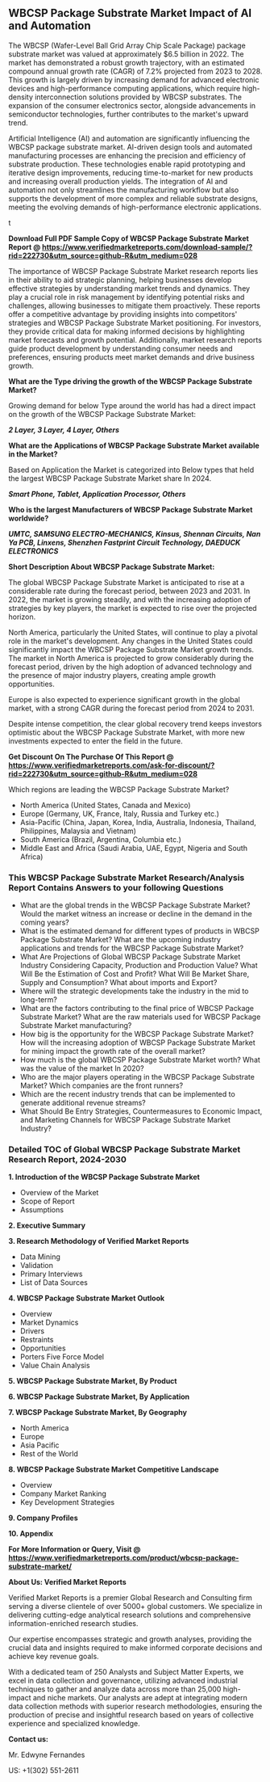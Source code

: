 <h2>WBCSP Package Substrate Market Impact of AI and Automation</h2><p>The WBCSP (Wafer-Level Ball Grid Array Chip Scale Package) package substrate market was valued at approximately $6.5 billion in 2022. The market has demonstrated a robust growth trajectory, with an estimated compound annual growth rate (CAGR) of 7.2% projected from 2023 to 2028. This growth is largely driven by increasing demand for advanced electronic devices and high-performance computing applications, which require high-density interconnection solutions provided by WBCSP substrates. The expansion of the consumer electronics sector, alongside advancements in semiconductor technologies, further contributes to the market's upward trend.</p><p>Artificial Intelligence (AI) and automation are significantly influencing the WBCSP package substrate market. AI-driven design tools and automated manufacturing processes are enhancing the precision and efficiency of substrate production. These technologies enable rapid prototyping and iterative design improvements, reducing time-to-market for new products and increasing overall production yields. The integration of AI and automation not only streamlines the manufacturing workflow but also supports the development of more complex and reliable substrate designs, meeting the evolving demands of high-performance electronic applications.</p>t</p><p id="" class=""><strong>Download Full PDF Sample Copy of WBCSP Package Substrate Market Report @ <a href="https://www.verifiedmarketreports.com/download-sample/?rid=222730&utm_source=github-R&utm_medium=028" target="_blank">https://www.verifiedmarketreports.com/download-sample/?rid=222730&utm_source=github-R&utm_medium=028</a></strong></p><p>The importance of&nbsp;WBCSP Package Substrate Market research reports lies in their ability to aid strategic planning, helping businesses develop effective strategies by understanding market trends and dynamics. They play a crucial role in risk management by identifying potential risks and challenges, allowing businesses to mitigate them proactively. These reports offer a competitive advantage by providing insights into competitors' strategies and WBCSP Package Substrate Market positioning. For investors, they provide critical data for making informed decisions by highlighting market forecasts and growth potential. Additionally, market research reports guide product development by understanding consumer needs and preferences, ensuring products meet market demands and drive business growth.</p><p><strong>What are the&nbsp;Type driving the growth of the WBCSP Package Substrate Market?</strong></p><p id="" class="">Growing demand for below Type around the world has had a direct impact on the growth of the WBCSP Package Substrate Market:</p><em><strong>2 Layer, 3 Layer, 4 Layer, Others</strong></em></p><strong>What are the&nbsp;Applications&nbsp;of WBCSP Package Substrate Market available in the Market?</strong></p><p id="" class="">Based on Application the Market is categorized into Below types that held the largest WBCSP Package Substrate Market share In 2024.</p><em><strong>Smart Phone, Tablet, Application Processor, Others</strong></em></p><strong>Who is the largest Manufacturers of WBCSP Package Substrate Market worldwide?</strong></p><p><em><strong>UMTC, SAMSUNG ELECTRO-MECHANICS, Kinsus, Shennan Circuits, Nan Ya PCB, Linxens, Shenzhen Fastprint Circuit Technology, DAEDUCK ELECTRONICS</strong></em></p><p id="" class=""><strong>Short Description About WBCSP Package Substrate Market:</strong></p><p>The global WBCSP Package Substrate Market is anticipated to rise at a considerable rate during the forecast period, between 2023 and 2031. In 2022, the market is growing steadily, and with the increasing adoption of strategies by key players, the market is expected to rise over the projected horizon.</p><p>North America, particularly the United States, will continue to play a pivotal role in the market's development. Any changes in the United States could significantly impact the WBCSP Package Substrate Market growth trends. The market in North America is projected to grow considerably during the forecast period, driven by the high adoption of advanced technology and the presence of major industry players, creating ample growth opportunities.</p><p>Europe is also expected to experience significant growth in the global market, with a strong CAGR during the forecast period from 2024 to 2031.</p><p>Despite intense competition, the clear global recovery trend keeps investors optimistic about the WBCSP Package Substrate Market, with more new investments expected to enter the field in the future.</p><p id="" class=""><strong>Get Discount On The Purchase Of This Report @ <a href="https://www.verifiedmarketreports.com/ask-for-discount/?rid=222730&utm_source=github-R&utm_medium=028" target="_blank">https://www.verifiedmarketreports.com/ask-for-discount/?rid=222730&utm_source=github-R&utm_medium=028</a></strong></p>Which regions are leading the WBCSP Package Substrate Market?</p><ul><li>North America (United States, Canada and Mexico)</li><li>Europe (Germany, UK, France, Italy, Russia and Turkey etc.)</li><li>Asia-Pacific (China, Japan, Korea, India, Australia, Indonesia, Thailand, Philippines, Malaysia and Vietnam)</li><li>South America (Brazil, Argentina, Columbia etc.)</li><li>Middle East and Africa (Saudi Arabia, UAE, Egypt, Nigeria and South Africa)</li></ul><h3 id="" class="">This WBCSP Package Substrate Market Research/Analysis Report Contains Answers to your following Questions</h3><ul><li>What are the global trends in the WBCSP Package Substrate Market? Would the market witness an increase or decline in the demand in the coming years?</li><li>What is the estimated demand for different types of products in WBCSP Package Substrate Market? What are the upcoming industry applications and trends for the WBCSP Package Substrate Market?</li><li>What Are Projections of Global WBCSP Package Substrate Market Industry Considering Capacity, Production and Production Value? What Will Be the Estimation of Cost and Profit? What Will Be Market Share, Supply and Consumption? What about imports and Export?</li><li>Where will the strategic developments take the industry in the mid to long-term?</li><li>What are the factors contributing to the final price of WBCSP Package Substrate Market? What are the raw materials used for WBCSP Package Substrate Market manufacturing?</li><li>How big is the opportunity for the WBCSP Package Substrate Market? How will the increasing adoption of WBCSP Package Substrate Market for mining impact the growth rate of the overall market?</li><li>How much is the global WBCSP Package Substrate Market worth? What was the value of the market In 2020?</li><li>Who are the major players operating in the WBCSP Package Substrate Market? Which companies are the front runners?</li><li>Which are the recent industry trends that can be implemented to generate additional revenue streams?</li><li>What Should Be Entry Strategies, Countermeasures to Economic Impact, and Marketing Channels for WBCSP Package Substrate Market Industry?</li></ul><h3 id="" class="">Detailed TOC of Global WBCSP Package Substrate Market Research Report, 2024-2030</h3><p id="" class=""><strong>1. Introduction of the WBCSP Package Substrate Market</strong></p><ul><li>Overview of the Market</li><li>Scope of Report</li><li>Assumptions</li></ul><p id="" class=""><strong>2. Executive Summary</strong></p><p id="" class=""><strong>3. Research Methodology of Verified Market Reports</strong></p><ul><li>Data Mining</li><li>Validation</li><li>Primary Interviews</li><li>List of Data Sources</li></ul><p id="" class=""><strong>4. WBCSP Package Substrate Market Outlook</strong></p><ul><li>Overview</li><li>Market Dynamics</li><li>Drivers</li><li>Restraints</li><li>Opportunities</li><li>Porters Five Force Model</li><li>Value Chain Analysis</li></ul><p id="" class=""><strong>5. WBCSP Package Substrate Market, By Product</strong></p><p id="" class=""><strong>6. WBCSP Package Substrate Market, By Application</strong></p><p id="" class=""><strong>7. WBCSP Package Substrate Market, By Geography</strong></p><ul><li>North America</li><li>Europe</li><li>Asia Pacific</li><li>Rest of the World</li></ul><p id="" class=""><strong>8. WBCSP Package Substrate Market Competitive Landscape</strong></p><ul><li>Overview</li><li>Company Market Ranking</li><li>Key Development Strategies</li></ul><p id="" class=""><strong>9. Company Profiles</strong></p><p id="" class=""><strong>10. Appendix</strong></p><p id="" class=""><strong>For More Information or Query, Visit @ <a href="https://www.verifiedmarketreports.com/product/wbcsp-package-substrate-market/" target="_blank">https://www.verifiedmarketreports.com/product/wbcsp-package-substrate-market/</a></strong></p><p id="" class=""><strong>About Us: Verified Market Reports</strong></p><p id="" class="">Verified Market Reports is a premier Global Research and Consulting firm serving a diverse clientele of over 5000+ global customers. We specialize in delivering cutting-edge analytical research solutions and comprehensive information-enriched research studies.</p><p id="" class="">Our expertise encompasses strategic and growth analyses, providing the crucial data and insights required to make informed corporate decisions and achieve key revenue goals.</p><p id="" class="">With a dedicated team of 250 Analysts and Subject Matter Experts, we excel in data collection and governance, utilizing advanced industrial techniques to gather and analyze data across more than 25,000 high-impact and niche markets. Our analysts are adept at integrating modern data collection methods with superior research methodologies, ensuring the production of precise and insightful research based on years of collective experience and specialized knowledge.</p><p id="" class=""><strong>Contact us:</strong></p><p id="" class="">Mr. Edwyne Fernandes</p><p id="" class="">US: +1(302) 551-2611</p>